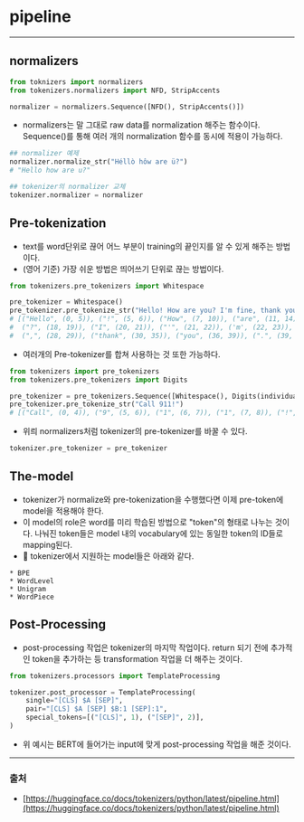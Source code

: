 # pipeline
-----
## normalizers

```python
from toknizers import normalizers
from tokenizers.normalizers import NFD, StripAccents

normalizer = normalizers.Sequence([NFD(), StripAccents()])
```

- normalizers는 말 그대로 raw data를 normalization 해주는 함수이다. Sequence()를 통해 여러 개의 normalization 함수를 동시에 적용이 가능하다.

```python
## normalizer 예제
normalizer.normalize_str("Héllò hôw are ü?")
# "Hello how are u?"

## tokenizer의 normalizer 교체 
tokenizer.normalizer = normalizer
```

## Pre-tokenization

- text를 word단위로 끊어 어느 부분이 training의 끝인지를 알 수 있게 해주는 방법이다.
- (영어 기준) 가장 쉬운 방법은 띄어쓰기 단위로 끊는 방법이다.

```python
from tokenizers.pre_tokenizers import Whitespace

pre_tokenizer = Whitespace()
pre_tokenizer.pre_tokenize_str("Hello! How are you? I'm fine, thank you.")
# [("Hello", (0, 5)), ("!", (5, 6)), ("How", (7, 10)), ("are", (11, 14)), ("you", (15, 18)),
#  ("?", (18, 19)), ("I", (20, 21)), ("'", (21, 22)), ('m', (22, 23)), ("fine", (24, 28)),
#  (",", (28, 29)), ("thank", (30, 35)), ("you", (36, 39)), (".", (39, 40))]
```

- 여러개의 Pre-tokenizer를 합쳐 사용하는 것 또한 가능하다.

```python
from tokenizers import pre_tokenizers
from tokenizers.pre_tokenizers import Digits

pre_tokenizer = pre_tokenizers.Sequence([Whitespace(), Digits(individual_digits=True)])
pre_tokenizer.pre_tokenize_str("Call 911!")
# [("Call", (0, 4)), ("9", (5, 6)), ("1", (6, 7)), ("1", (7, 8)), ("!", (8, 9))]
```

- 위릐 normalizers처럼 tokenizer의 pre-tokenizer를 바꿀 수 있다.

```python
tokenizer.pre_tokenizer = pre_tokenizer
```

## The-model

- tokenizer가 normalize와 pre-tokenization을 수행했다면 이제 pre-token에 model을 적용해야 한다.
- 이 model의 role은 word를 미리 학습된 방법으로 "token"의 형태로 나누는 것이다. 나눠진 token들은 model 내의 vocabulary에 있는 동일한 token의 ID들로 mapping된다.
- 🤗 tokenizer에서 지원하는 model들은 아래와 같다.

```
* BPE
* WordLevel
* Unigram
* WordPiece
```

## Post-Processing

- post-processing 작업은 tokenizer의 마지막 작업이다. return 되기 전에 추가적인 token을 추가하는 등 transformation 작업을 더 해주는 것이다.

```python
from tokenizers.processors import TemplateProcessing

tokenizer.post_processor = TemplateProcessing(
    single="[CLS] $A [SEP]",
    pair="[CLS] $A [SEP] $B:1 [SEP]:1",
    special_tokens=[("[CLS]", 1), ("[SEP]", 2)],
)
```

- 위 예시는 BERT에 들어가는 input에 맞게 post-processing 작업을 해준 것이다.

---

### 출처

- [https://huggingface.co/docs/tokenizers/python/latest/pipeline.html](https://huggingface.co/docs/tokenizers/python/latest/pipeline.html)
